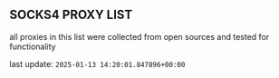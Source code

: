 ## SOCKS4 PROXY LIST

all proxies in this list were collected from open sources and tested for functionality

last update: `2025-01-13 14:20:01.847896+00:00`
